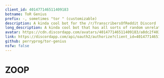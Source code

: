 ```yaml
---
client_id: 401477146511409183
botname: ToR Genius
prefix: -, sometimes "tor " (customizable)
description: A kinda cool bot for the /r/TranscribersOfReddit Discord
long_description: A kinda cool bot that has all sorts of random unrelated features. Check out https://www.reddit.com/r/transcribersofreddit/wiki/index for more info.
avatar: https://cdn.discordapp.com/avatars/401477146511409183/a8dc2f403b80a444b14c52c3dc2d621d.png
link: https://discordapp.com/api/oauth2/authorize?client_id=401477146511409183&permissions=8192&scope=bot
github: perryprog/tor-genius
nsfw: false
---
```


# ZOOP
